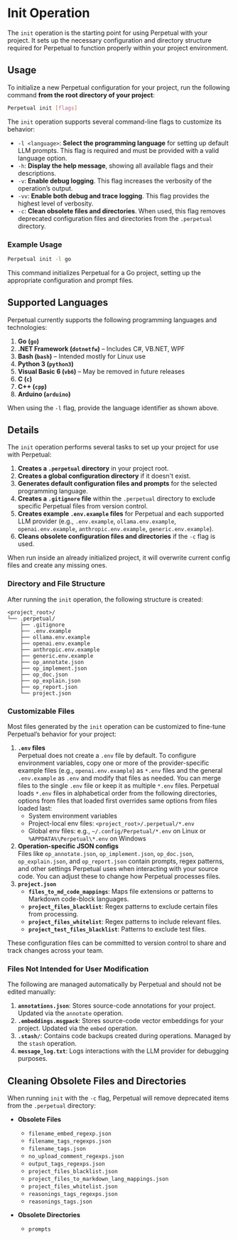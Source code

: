 # Init Operation

The `init` operation is the starting point for using Perpetual with your project. It sets up the necessary configuration and directory structure required for Perpetual to function properly within your project environment.

## Usage

To initialize a new Perpetual configuration for your project, run the following command **from the root directory of your project**:

```sh
Perpetual init [flags]
```

The `init` operation supports several command-line flags to customize its behavior:

- `-l <language>`: **Select the programming language** for setting up default LLM prompts. This flag is required and must be provided with a valid language option.
- `-h`: **Display the help message**, showing all available flags and their descriptions.
- `-v`: **Enable debug logging**. This flag increases the verbosity of the operation’s output.
- `-vv`: **Enable both debug and trace logging**. This flag provides the highest level of verbosity.
- `-c`: **Clean obsolete files and directories**. When used, this flag removes deprecated configuration files and directories from the `.perpetual` directory.

### Example Usage

```sh
Perpetual init -l go
```

This command initializes Perpetual for a Go project, setting up the appropriate configuration and prompt files.

## Supported Languages

Perpetual currently supports the following programming languages and technologies:

1. **Go (`go`)**  
2. **.NET Framework (`dotnetfw`)** – Includes C#, VB.NET, WPF  
3. **Bash (`bash`)** – Intended mostly for Linux use  
4. **Python 3 (`python3`)**  
5. **Visual Basic 6 (`vb6`)** – May be removed in future releases  
6. **C (`c`)**  
7. **C++ (`cpp`)**  
8. **Arduino (`arduino`)**

When using the `-l` flag, provide the language identifier as shown above.

## Details

The `init` operation performs several tasks to set up your project for use with Perpetual:

1. **Creates a `.perpetual` directory** in your project root.  
2. **Creates a global configuration directory** if it doesn't exist.  
3. **Generates default configuration files and prompts** for the selected programming language.  
4. **Creates a `.gitignore` file** within the `.perpetual` directory to exclude specific Perpetual files from version control.  
5. **Creates example `.env.example` files** for Perpetual and each supported LLM provider (e.g., `.env.example`, `ollama.env.example`, `openai.env.example`, `anthropic.env.example`, `generic.env.example`).  
6. **Cleans obsolete configuration files and directories** if the `-c` flag is used.  

When run inside an already initialized project, it will overwrite current config files and create any missing ones.

### Directory and File Structure

After running the `init` operation, the following structure is created:

```text
<project_root>/
└── .perpetual/
    ├── .gitignore
    ├── .env.example
    ├── ollama.env.example
    ├── openai.env.example
    ├── anthropic.env.example
    ├── generic.env.example
    ├── op_annotate.json
    ├── op_implement.json
    ├── op_doc.json
    ├── op_explain.json
    ├── op_report.json
    └── project.json
```

### Customizable Files

Most files generated by the `init` operation can be customized to fine-tune Perpetual’s behavior for your project:

1. **`.env` files**  
   Perpetual does not create a `.env` file by default. To configure environment variables, copy one or more of the provider-specific example files (e.g., `openai.env.example`) as `*.env` files and the general `.env.example` as `.env` and modify that files as needed. You can merge files to the single `.env` file or keep it as multiple `*.env` files. Perpetual loads `*.env` files in alphabetical order from the following directories, options from files that loaded first overrides same options from files loaded last:
   - System environment variables  
   - Project-local env files: `<project_root>/.perpetual/*.env`  
   - Global env files: e.g., `~/.config/Perpetual/*.env` on Linux or `%APPDATA%\Perpetual\*.env` on Windows  
2. **Operation-specific JSON configs**  
   Files like `op_annotate.json`, `op_implement.json`, `op_doc.json`, `op_explain.json`, and `op_report.json` contain prompts, regex patterns, and other settings Perpetual uses when interacting with your source code. You can adjust these to change how Perpetual processes files.  
3. **`project.json`**  
   - **`files_to_md_code_mappings`**: Maps file extensions or patterns to Markdown code-block languages.  
   - **`project_files_blacklist`**: Regex patterns to exclude certain files from processing.  
   - **`project_files_whitelist`**: Regex patterns to include relevant files.  
   - **`project_test_files_blacklist`**: Patterns to exclude test files.

These configuration files can be committed to version control to share and track changes across your team.

### Files Not Intended for User Modification

The following are managed automatically by Perpetual and should not be edited manually:

1. **`annotations.json`**: Stores source-code annotations for your project. Updated via the `annotate` operation.  
2. **`.embeddings.msgpack`**: Stores source-code vector embeddings for your project. Updated via the `embed` operation.  
3. **`.stash/`**: Contains code backups created during operations. Managed by the `stash` operation.  
4. **`message_log.txt`**: Logs interactions with the LLM provider for debugging purposes.  

## Cleaning Obsolete Files and Directories

When running `init` with the `-c` flag, Perpetual will remove deprecated items from the `.perpetual` directory:

- **Obsolete Files**  
  - `filename_embed_regexp.json`  
  - `filename_tags_regexps.json`  
  - `filename_tags.json`  
  - `no_upload_comment_regexps.json`  
  - `output_tags_regexps.json`  
  - `project_files_blacklist.json`  
  - `project_files_to_markdown_lang_mappings.json`  
  - `project_files_whitelist.json`  
  - `reasonings_tags_regexps.json`  
  - `reasonings_tags.json`  

- **Obsolete Directories**  
  - `prompts`
